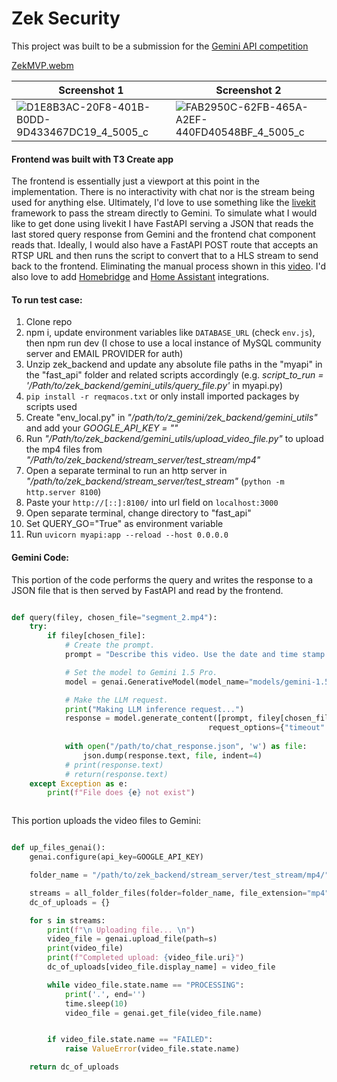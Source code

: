 # Zek Security

This project was built to be a submission for the [Gemini API competition](https://ai.google.dev/competition)

[ZekMVP.webm](https://github.com/user-attachments/assets/2de40ae8-83c3-472a-a56c-dff1bf744df3)

| Screenshot 1    | Screenshot 2 |
| -------- | ------- |
|![D1E8B3AC-20F8-401B-B0DD-9D433467DC19_4_5005_c](https://github.com/user-attachments/assets/e2b29fa2-941e-4762-9f04-85546685c7eb) | ![FAB2950C-62FB-465A-A2EF-440FD40548BF_4_5005_c](https://github.com/user-attachments/assets/d1418b6b-e332-41a9-9978-bfce6c453ce0)    |



#### Frontend was built with T3 Create app

The frontend is essentially just a viewport at this point in the implementation. There is no interactivity with chat nor is the stream being used for anything else. Ultimately, I'd love to use something like the 
[livekit](https://kitt.livekit.io/) framework to pass the stream directly to Gemini. To simulate what I would like to get done using livekit I have FastAPI serving a JSON that reads the last stored query response from Gemini and the frontend chat component reads that. Ideally, I would also have a FastAPI POST route that accepts an RTSP URL and then runs the script to convert that to a HLS stream to send back to the frontend. Eliminating the manual process shown in this [video](https://youtu.be/tGvqoIT4iPE). I'd also love to add [Homebridge](https://homebridge.io/) and [Home Assistant](https://www.home-assistant.io/) integrations.

#### To run test case:

1. Clone repo
2. npm i, update environment variables like `DATABASE_URL` (check `env.js`), then npm run dev (I chose to use a local instance of MySQL community server and EMAIL PROVIDER for auth)
3. Unzip zek_backend and update any absolute file paths in the "myapi" in the "fast_api" folder and related scripts accordingly (e.g. _script_to_run = '/Path/to/zek_backend/gemini_utils/query_file.py'_ in myapi.py)
4. `pip install -r reqmacos.txt` or only install imported packages by scripts used
5. Create "env_local.py" in _"/path/to/z_gemini/zek_backend/gemini_utils"_ and add your _GOOGLE_API_KEY = ""_
6. Run _"/Path/to/zek_backend/gemini_utils/upload_video_file.py"_ to upload the mp4 files from _"/Path/to/zek_backend/stream_server/test_stream/mp4"_
7. Open a separate terminal to run an http server in _"/path/to/zek_backend/stream_server/test_stream"_ (`python -m http.server 8100`)
8. Paste your `http://[::]:8100/` into url field on `localhost:3000`
9. Open separate terminal, change directory to "fast_api"
10. Set QUERY_GO="True" as environment variable
11. Run `uvicorn myapi:app --reload --host 0.0.0.0`



#### Gemini Code: 
This portion of the code performs the query and writes the response to a JSON file that is then served by FastAPI and read by the frontend.
``` python

def query(filey, chosen_file="segment_2.mp4"):
    try:
        if filey[chosen_file]:
            # Create the prompt.
            prompt = "Describe this video. Use the date and time stamp as for bullet points"

            # Set the model to Gemini 1.5 Pro.
            model = genai.GenerativeModel(model_name="models/gemini-1.5-pro-latest")

            # Make the LLM request.
            print("Making LLM inference request...")
            response = model.generate_content([prompt, filey[chosen_file]],
                                            request_options={"timeout": 600})
            
            with open("/path/to/chat_response.json", 'w') as file:
                json.dump(response.text, file, indent=4)
            # print(response.text)
            # return(response.text)
    except Exception as e:
        print(f"File does {e} not exist")



```

This portion uploads the video files to Gemini:

```Python

def up_files_genai():
    genai.configure(api_key=GOOGLE_API_KEY)

    folder_name = "/path/to/zek_backend/stream_server/test_stream/mp4/"

    streams = all_folder_files(folder=folder_name, file_extension="mp4")
    dc_of_uploads = {}

    for s in streams:
        print(f"\n Uploading file... \n")
        video_file = genai.upload_file(path=s)
        print(video_file)
        print(f"Completed upload: {video_file.uri}")
        dc_of_uploads[video_file.display_name] = video_file

        while video_file.state.name == "PROCESSING":
            print('.', end='')
            time.sleep(10)
            video_file = genai.get_file(video_file.name)


        if video_file.state.name == "FAILED":
            raise ValueError(video_file.state.name)

    return dc_of_uploads


```



